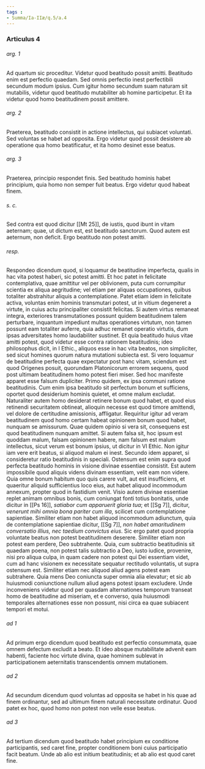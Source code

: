 ```yaml
---
tags : 
- Summa/Ia-IIæ/q.5/a.4
---
```


### Articulus 4

###### arg. 1
Ad quartum sic proceditur. Videtur quod beatitudo possit amitti. Beatitudo enim est perfectio quaedam. Sed omnis perfectio inest perfectibili secundum modum ipsius. Cum igitur homo secundum suam naturam sit mutabilis, videtur quod beatitudo mutabiliter ab homine participetur. Et ita videtur quod homo beatitudinem possit amittere.

###### arg. 2
Praeterea, beatitudo consistit in actione intellectus, qui subiacet voluntati. Sed voluntas se habet ad opposita. Ergo videtur quod possit desistere ab operatione qua homo beatificatur, et ita homo desinet esse beatus.

###### arg. 3
Praeterea, principio respondet finis. Sed beatitudo hominis habet principium, quia homo non semper fuit beatus. Ergo videtur quod habeat finem.

###### s. c.
Sed contra est quod dicitur [[Mt 25]], de iustis, quod ibunt in vitam aeternam; quae, ut dictum est, est beatitudo sanctorum. Quod autem est aeternum, non deficit. Ergo beatitudo non potest amitti.

###### resp.
Respondeo dicendum quod, si loquamur de beatitudine imperfecta, qualis in hac vita potest haberi, sic potest amitti. Et hoc patet in felicitate contemplativa, quae amittitur vel per oblivionem, puta cum corrumpitur scientia ex aliqua aegritudine; vel etiam per aliquas occupationes, quibus totaliter abstrahitur aliquis a contemplatione. Patet etiam idem in felicitate activa, voluntas enim hominis transmutari potest, ut in vitium degeneret a virtute, in cuius actu principaliter consistit felicitas. Si autem virtus remaneat integra, exteriores transmutationes possunt quidem beatitudinem talem perturbare, inquantum impediunt multas operationes virtutum, non tamen possunt eam totaliter auferre, quia adhuc remanet operatio virtutis, dum ipsas adversitates homo laudabiliter sustinet. Et quia beatitudo huius vitae amitti potest, quod videtur esse contra rationem beatitudinis; ideo philosophus dicit, in I Ethic., aliquos esse in hac vita beatos, non simpliciter, sed sicut homines quorum natura mutationi subiecta est. Si vero loquamur de beatitudine perfecta quae expectatur post hanc vitam, sciendum est quod Origenes posuit, quorundam Platonicorum errorem sequens, quod post ultimam beatitudinem homo potest fieri miser. Sed hoc manifeste apparet esse falsum dupliciter. Primo quidem, ex ipsa communi ratione beatitudinis. Cum enim ipsa beatitudo sit perfectum bonum et sufficiens, oportet quod desiderium hominis quietet, et omne malum excludat. Naturaliter autem homo desiderat retinere bonum quod habet, et quod eius retinendi securitatem obtineat, alioquin necesse est quod timore amittendi, vel dolore de certitudine amissionis, affligatur. Requiritur igitur ad veram beatitudinem quod homo certam habeat opinionem bonum quod habet, nunquam se amissurum. Quae quidem opinio si vera sit, consequens est quod beatitudinem nunquam amittet. Si autem falsa sit, hoc ipsum est quoddam malum, falsam opinionem habere, nam falsum est malum intellectus, sicut verum est bonum ipsius, ut dicitur in VI Ethic. Non igitur iam vere erit beatus, si aliquod malum ei inest. Secundo idem apparet, si consideretur ratio beatitudinis in speciali. Ostensum est enim supra quod perfecta beatitudo hominis in visione divinae essentiae consistit. Est autem impossibile quod aliquis videns divinam essentiam, velit eam non videre. Quia omne bonum habitum quo quis carere vult, aut est insufficiens, et quaeritur aliquid sufficientius loco eius, aut habet aliquod incommodum annexum, propter quod in fastidium venit. Visio autem divinae essentiae replet animam omnibus bonis, cum coniungat fonti totius bonitatis, unde dicitur in [[Ps 16]], *satiabor cum apparuerit gloria tua*; et [[Sg 7]], dicitur, *venerunt mihi omnia bona pariter cum illa*, scilicet cum contemplatione sapientiae. Similiter etiam non habet aliquod incommodum adiunctum, quia de contemplatione sapientiae dicitur, [[Sg 7]], *non habet amaritudinem conversatio illius, nec taedium convictus eius*. Sic ergo patet quod propria voluntate beatus non potest beatitudinem deserere. Similiter etiam non potest eam perdere, Deo subtrahente. Quia, cum subtractio beatitudinis sit quaedam poena, non potest talis subtractio a Deo, iusto iudice, provenire, nisi pro aliqua culpa, in quam cadere non potest qui Dei essentiam videt, cum ad hanc visionem ex necessitate sequatur rectitudo voluntatis, ut supra ostensum est. Similiter etiam nec aliquod aliud agens potest eam subtrahere. Quia mens Deo coniuncta super omnia alia elevatur; et sic ab huiusmodi coniunctione nullum aliud agens potest ipsam excludere. Unde inconveniens videtur quod per quasdam alternationes temporum transeat homo de beatitudine ad miseriam, et e converso, quia huiusmodi temporales alternationes esse non possunt, nisi circa ea quae subiacent tempori et motui.

###### ad 1
Ad primum ergo dicendum quod beatitudo est perfectio consummata, quae omnem defectum excludit a beato. Et ideo absque mutabilitate advenit eam habenti, faciente hoc virtute divina, quae hominem sublevat in participationem aeternitatis transcendentis omnem mutationem.

###### ad 2
Ad secundum dicendum quod voluntas ad opposita se habet in his quae ad finem ordinantur, sed ad ultimum finem naturali necessitate ordinatur. Quod patet ex hoc, quod homo non potest non velle esse beatus.

###### ad 3
Ad tertium dicendum quod beatitudo habet principium ex conditione participantis, sed caret fine, propter conditionem boni cuius participatio facit beatum. Unde ab alio est initium beatitudinis; et ab alio est quod caret fine.

